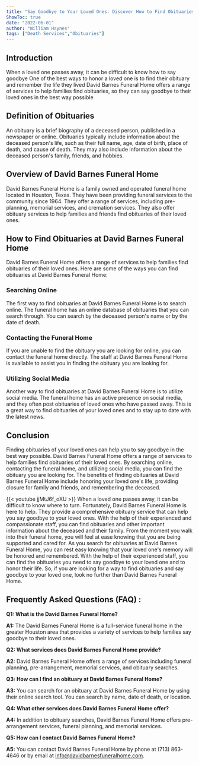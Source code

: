```yaml
---
title: "Say Goodbye to Your Loved Ones: Discover How to Find Obituaries at David Barnes Funeral Home"
ShowToc: true 
date: "2022-06-01"
author: "William Haynes" 
tags: ["Death Services","Obituaries"]
---
```

## Introduction 

When a loved one passes away, it can be difficult to know how to say goodbye One of the best ways to honor a loved one is to find their obituary and remember the life they lived David Barnes Funeral Home offers a range of services to help families find obituaries, so they can say goodbye to their loved ones in the best way possible 

## Definition of Obituaries 

An obituary is a brief biography of a deceased person, published in a newspaper or online. Obituaries typically include information about the deceased person's life, such as their full name, age, date of birth, place of death, and cause of death. They may also include information about the deceased person's family, friends, and hobbies. 

## Overview of David Barnes Funeral Home

David Barnes Funeral Home is a family owned and operated funeral home located in Houston, Texas. They have been providing funeral services to the community since 1964. They offer a range of services, including pre-planning, memorial services, and cremation services. They also offer obituary services to help families and friends find obituaries of their loved ones. 

## How to Find Obituaries at David Barnes Funeral Home 

David Barnes Funeral Home offers a range of services to help families find obituaries of their loved ones. Here are some of the ways you can find obituaries at David Barnes Funeral Home: 

### Searching Online 

The first way to find obituaries at David Barnes Funeral Home is to search online. The funeral home has an online database of obituaries that you can search through. You can search by the deceased person's name or by the date of death. 

### Contacting the Funeral Home 

If you are unable to find the obituary you are looking for online, you can contact the funeral home directly. The staff at David Barnes Funeral Home is available to assist you in finding the obituary you are looking for. 

### Utilizing Social Media 

Another way to find obituaries at David Barnes Funeral Home is to utilize social media. The funeral home has an active presence on social media, and they often post obituaries of loved ones who have passed away. This is a great way to find obituaries of your loved ones and to stay up to date with the latest news. 

## Conclusion 

Finding obituaries of your loved ones can help you to say goodbye in the best way possible. David Barnes Funeral Home offers a range of services to help families find obituaries of their loved ones. By searching online, contacting the funeral home, and utilizing social media, you can find the obituary you are looking for. The benefits of finding obituaries at David Barnes Funeral Home include honoring your loved one's life, providing closure for family and friends, and remembering the deceased.

{{< youtube jjMtJ6f_oXU >}} 
When a loved one passes away, it can be difficult to know where to turn. Fortunately, David Barnes Funeral Home is here to help. They provide a comprehensive obituary service that can help you say goodbye to your loved ones. With the help of their experienced and compassionate staff, you can find obituaries and other important information about the deceased and their family. From the moment you walk into their funeral home, you will feel at ease knowing that you are being supported and cared for. As you search for obituaries at David Barnes Funeral Home, you can rest easy knowing that your loved one's memory will be honored and remembered. With the help of their experienced staff, you can find the obituaries you need to say goodbye to your loved one and to honor their life. So, if you are looking for a way to find obituaries and say goodbye to your loved one, look no further than David Barnes Funeral Home.

## Frequently Asked Questions (FAQ) :
**Q1: What is the David Barnes Funeral Home?**

**A1:** The David Barnes Funeral Home is a full-service funeral home in the greater Houston area that provides a variety of services to help families say goodbye to their loved ones. 

**Q2: What services does David Barnes Funeral Home provide?**

**A2:** David Barnes Funeral Home offers a range of services including funeral planning, pre-arrangement, memorial services, and obituary searches. 

**Q3: How can I find an obituary at David Barnes Funeral Home?**

**A3:** You can search for an obituary at David Barnes Funeral Home by using their online search tool. You can search by name, date of death, or location. 

**Q4: What other services does David Barnes Funeral Home offer?**

**A4:** In addition to obituary searches, David Barnes Funeral Home offers pre-arrangement services, funeral planning, and memorial services. 

**Q5: How can I contact David Barnes Funeral Home?**

**A5:** You can contact David Barnes Funeral Home by phone at (713) 863-4646 or by email at info@davidbarnesfuneralhome.com.



